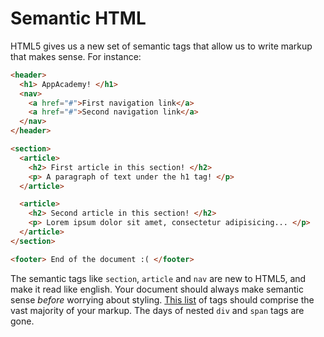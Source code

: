 # Semantic HTML

HTML5 gives us a new set of semantic tags that allow us to write markup that makes sense. For instance:

```html
<header>
  <h1> AppAcademy! </h1>
  <nav>
    <a href="#">First navigation link</a>
    <a href="#">Second navigation link</a>
  </nav>
</header>

<section>
  <article>
    <h2> First article in this section! </h2>
    <p> A paragraph of text under the h1 tag! </p>
  </article>

  <article>
    <h2> Second article in this section! </h2>
    <p> Lorem ipsum dolor sit amet, consectetur adipisicing... </p>
  </article>
</section>

<footer> End of the document :( </footer>
```

The semantic tags like `section`, `article` and `nav` are new to HTML5, and make it read like english. Your document should always make semantic sense _before_ worrying about styling. [This list][html5-tags] of tags should comprise the vast majority of your markup. The days of nested `div` and `span` tags are gone.

[html5-tags]: https://developer.mozilla.org/en-US/docs/Web/Guide/HTML/HTML5/HTML5_element_list
